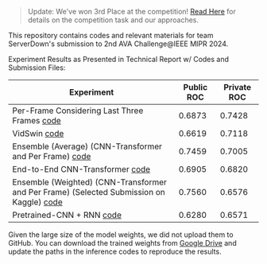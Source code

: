 > Update: We've won 3rd Place at the competition! [Read Here](./ServerDown%20Presentation%20-%202nd%20AVA%20Challenge@IEEE%20MIPR%20%202024.pdf) for details on the competition task and our approaches. 

This repository contains codes and relevant materials for team ServerDown's submission to 2nd AVA Challenge@IEEE MIPR 2024.

Experiment Results as Presented in Technical Report w/ Codes and Submission Files:

| Experiment                                                                                                                           | Public ROC | Private ROC |
| ------------------------------------------------------------------------------------------------------------------------------------ | ---------- | ----------- |
| Per-Frame Considering Last Three Frames [code](./per-frame-cnn/)                                           | 0.6873     | 0.7428      |
| VidSwin [code](./VidSwin/)                                         | 0.6619     | 0.7118      |
| Ensemble (Average) (CNN-Transformer and Per Frame) [code](./ensemble-script/)                                                                                  | 0.7459     | 0.7005      |
| End-to-End CNN-Transformer [code](./e2e-cnn-transformer/)                                           | 0.6905     | 0.6820      |
| Ensemble (Weighted) (CNN-Transformer and Per Frame) (Selected Submission on Kaggle) [code](./ensemble-script/) | 0.7560     | 0.6576      |
| Pretrained-CNN + RNN [code](./pretrained-cnn-rnn/)                                                         | 0.6280     | 0.6571      |

Given the large size of the model weights, we did not upload them to GitHub. You can download the trained weights from [Google Drive](https://drive.google.com/drive/folders/1Daqk3htA5xQcGdkq-Me314fJHKSVetez?usp=sharing) and update the paths in the inference codes to reproduce the results. 